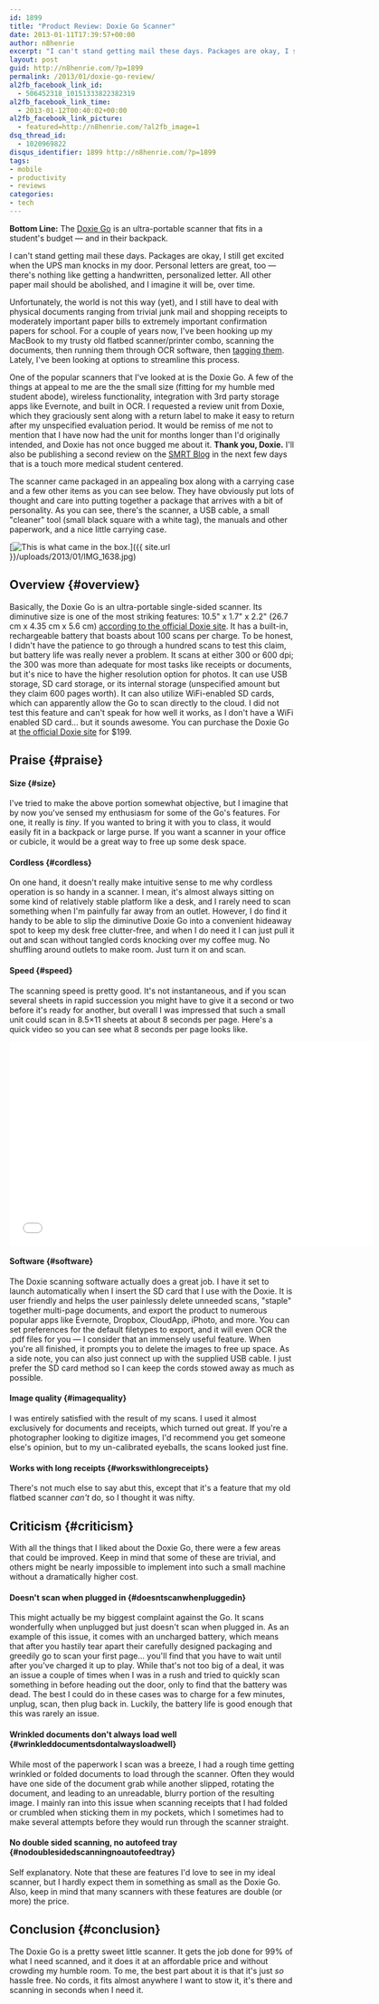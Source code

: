 ```yaml
---
id: 1899
title: "Product Review: Doxie Go Scanner"
date: 2013-01-11T17:39:57+00:00
author: n8henrie
excerpt: "I can't stand getting mail these days. Packages are okay, I still get excited when the UPS man knocks in my door.  Personal letters are great, too -- there's nothing like getting a handwritten, personalized letter.  All other paper mail should be abolished, and I imagine it will be, over time."
layout: post
guid: http://n8henrie.com/?p=1899
permalink: /2013/01/doxie-go-review/
al2fb_facebook_link_id:
  - 506452318_10151333822382319
al2fb_facebook_link_time:
  - 2013-01-12T00:40:02+00:00
al2fb_facebook_link_picture:
  - featured=http://n8henrie.com/?al2fb_image=1
dsq_thread_id:
  - 1020969822
disqus_identifier: 1899 http://n8henrie.com/?p=1899
tags:
- mobile
- productivity
- reviews
categories:
- tech
---
```

**Bottom Line:** The <a href="http://getdoxie.com/product/doxie-go/index.html" title="Doxie Go at GetDoxie.com" target="_blank">Doxie Go</a> is an ultra-portable scanner that fits in a student's budget — and in their backpack.
  
<!--more-->

I can't stand getting mail these days. Packages are okay, I still get excited when the UPS man knocks in my door. Personal letters are great, too — there's nothing like getting a handwritten, personalized letter. All other paper mail should be abolished, and I imagine it will be, over time.

Unfortunately, the world is not this way (yet), and I still have to deal with physical documents ranging from trivial junk mail and shopping receipts to moderately important paper bills to extremely important confirmation papers for school. For a couple of years now, I've been hooking up my MacBook to my trusty old flatbed scanner/printer combo, scanning the documents, then running them through OCR software, then [tagging them](http://www.n8henrie.com/2012/06/converting-openmeta-tags-to-evernote/ "Evernote and tags vs folders"). Lately, I've been looking at options to streamline this process.

One of the popular scanners that I've looked at is the Doxie Go. A few of the things at appeal to me are the the small size (fitting for my humble med student abode), wireless functionality, integration with 3rd party storage apps like Evernote, and built in OCR. I requested a review unit from Doxie, which they graciously sent along with a return label to make it easy to return after my unspecified evaluation period. It would be remiss of me not to mention that I have now had the unit for months longer than I'd originally intended, and Doxie has not once bugged me about it. **Thank you, Doxie.** I'll also be publishing a second review on the [SMRT Blog](http://smrt.posterous.com) in the next few days that is a touch more medical student centered.

The scanner came packaged in an appealing box along with a carrying case and a few other items as you can see below. They have obviously put lots of thought and care into putting together a package that arrives with a bit of personality. As you can see, there's the scanner, a USB cable, a small "cleaner" tool (small black square with a white tag), the manuals and other paperwork, and a nice little carrying case.

[<img src="{{ site.url }}/uploads/2013/01/IMG_1638.jpg" alt="This is what came in the box." class="aligncenter size-medium wp-image-1891" />]({{ site.url }}/uploads/2013/01/IMG_1638.jpg) 

## Overview {#overview}

Basically, the Doxie Go is an ultra-portable single-sided scanner. Its diminutive size is one of the most striking features: 10.5" x 1.7" x 2.2" (26.7 cm x 4.35 cm x 5.6 cm) [according to the official Doxie site](http://www.getdoxie.com/product/doxie-go/techspecs.html). It has a built-in, rechargeable battery that boasts about 100 scans per charge. To be honest, I didn't have the patience to go through a hundred scans to test this claim, but battery life was really never a problem. It scans at either 300 or 600 dpi; the 300 was more than adequate for most tasks like receipts or documents, but it's nice to have the higher resolution option for photos. It can use USB storage, SD card storage, or its internal storage (unspecified amount but they claim 600 pages worth). It can also utilize WiFi-enabled SD cards, which can apparently allow the Go to scan directly to the cloud. I did not test this feature and can't speak for how well it works, as I don't have a WiFi enabled SD card... but it sounds awesome. You can purchase the Doxie Go at [the official Doxie site](http://getdoxie.com) for $199. 

## Praise {#praise}

#### Size {#size}

I've tried to make the above portion somewhat objective, but I imagine that by now you've sensed my enthusiasm for some of the Go's features. For one, it really is _tiny_. If you wanted to bring it with you to class, it would easily fit in a backpack or large purse. If you want a scanner in your office or cubicle, it would be a great way to free up some desk space.

#### Cordless {#cordless}

On one hand, it doesn't really make intuitive sense to me why cordless operation is so handy in a scanner. I mean, it's almost always sitting on some kind of relatively stable platform like a desk, and I rarely need to scan something when I'm painfully far away from an outlet. However, I do find it handy to be able to slip the diminutive Doxie Go into a convenient hideaway spot to keep my desk free clutter-free, and when I do need it I can just pull it out and scan without tangled cords knocking over my coffee mug. No shuffling around outlets to make room. Just turn it on and scan.

#### Speed {#speed}

The scanning speed is pretty good. It's not instantaneous, and if you scan several sheets in rapid succession you might have to give it a second or two before it's ready for another, but overall I was impressed that such a small unit could scan in 8.5×11 sheets at about 8 seconds per page. Here's a quick video so you can see what 8 seconds per page looks like.

<iframe width="640" height="360" src="//www.youtube.com/embed/-Upadbyyatg?list=UUKTMezsEarDEsy8QGB3qsyQ" frameborder="0" allowfullscreen></iframe>

#### Software {#software}

The Doxie scanning software actually does a great job. I have it set to launch automatically when I insert the SD card that I use with the Doxie. It is user friendly and helps the user painlessly delete unneeded scans, "staple" together multi-page documents, and export the product to numerous popular apps like Evernote, Dropbox, CloudApp, iPhoto, and more. You can set preferences for the default filetypes to export, and it will even OCR the .pdf files for you — I consider that an immensely useful feature. When you're all finished, it prompts you to delete the images to free up space. As a side note, you can also just connect up with the supplied USB cable. I just prefer the SD card method so I can keep the cords stowed away as much as possible. 

#### Image quality {#imagequality}

I was entirely satisfied with the result of my scans. I used it almost exclusively for documents and receipts, which turned out great. If you're a photographer looking to digitize images, I'd recommend you get someone else's opinion, but to my un-calibrated eyeballs, the scans looked just fine. 

#### Works with long receipts {#workswithlongreceipts}

There's not much else to say abut this, except that it's a feature that my old flatbed scanner _can't_ do, so I thought it was nifty. 

## Criticism {#criticism}

With all the things that I liked about the Doxie Go, there were a few areas that could be improved. Keep in mind that some of these are trivial, and others might be nearly impossible to implement into such a small machine without a dramatically higher cost.

#### Doesn't scan when plugged in {#doesntscanwhenpluggedin}

This might actually be my biggest complaint against the Go. It scans wonderfully when unplugged but just doesn't scan when plugged in. As an example of this issue, it comes with an uncharged battery, which means that after you hastily tear apart their carefully designed packaging and greedily go to scan your first page... you'll find that you have to wait until after you've charged it up to play. While that's not too big of a deal, it was an issue a couple of times when I was in a rush and tried to quickly scan something in before heading out the door, only to find that the battery was dead. The best I could do in these cases was to charge for a few minutes, unplug, scan, then plug back in. Luckily, the battery life is good enough that this was rarely an issue. 

#### Wrinkled documents don't always load well {#wrinkleddocumentsdontalwaysloadwell}

While most of the paperwork I scan was a breeze, I had a rough time getting wrinkled or folded documents to load through the scanner. Often they would have one side of the document grab while another slipped, rotating the document, and leading to an unreadable, blurry portion of the resulting image. I mainly ran into this issue when scanning receipts that I had folded or crumbled when sticking them in my pockets, which I sometimes had to make several attempts before they would run through the scanner straight. 

#### No double sided scanning, no autofeed tray {#nodoublesidedscanningnoautofeedtray}

Self explanatory. Note that these are features I'd love to see in my ideal scanner, but I hardly expect them in something as small as the Doxie Go. Also, keep in mind that many scanners with these features are double (or more) the price.

## Conclusion {#conclusion}

The Doxie Go is a pretty sweet little scanner. It gets the job done for 99% of what I need scanned, and it does it at an affordable price and without crowding my humble room. To me, the best part about it is that it's just _so_ hassle free. No cords, it fits almost anywhere I want to stow it, it's there and scanning in seconds when I need it.
